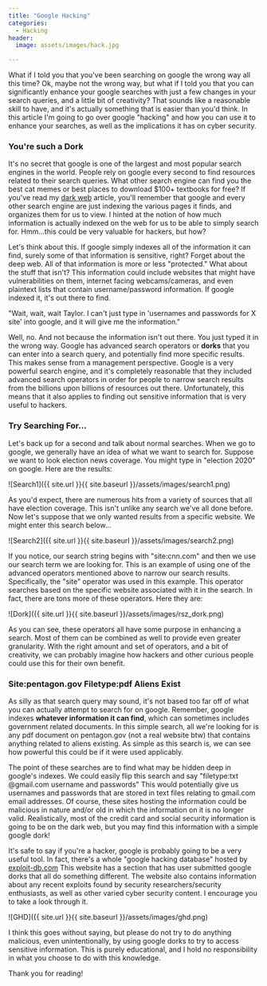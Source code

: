 ```yaml
---
title: "Google Hacking"
categories:
  - Hacking
header:
  image: assets/images/hack.jpg

---
```


What if I told you that you've been searching on google the wrong way all this time? Ok, maybe not the wrong way, but what if I told you that you can significantly enhance your google searches with just a few changes in your search queries, and a little bit of creativity? That sounds like a reasonable skill to have, and it's actually something that is easier than you'd think. In this article I'm going to go over google "hacking" and how you can use it to enhance your searches, as well as the implications it has on cyber security.

### You're such a Dork

It's no secret that google is one of the largest and most popular search engines in the world. People rely on google every second to find resources related to their search queries. What other search engine can find you the best cat memes or best places to download $100+ textbooks for free? If you've read my [dark web](https://freshprinceofhacking.github.io/what%20the%20hack/What-Is-The-Dark-Web/) article, you'll remember that google and every other search engine are just indexing the various pages it finds, and organizes them for us to view. I hinted at the notion of how much information is actually indexed on the web for us to be able to simply search for. Hmm...this could be very valuable for hackers, but how?

Let's think about this. If google simply indexes all of the information it can find, surely some of that information is sensitive, right? Forget about the deep web. All of that information is more or less "protected."  What about the stuff that isn't? This information could include websites that might have vulnerabilities on them, internet facing webcams/cameras, and even plaintext lists that contain username/password information. If google indexed it, it's out there to find. 

"Wait, wait, wait Taylor. I can't just type in 'usernames and passwords for X site' into google, and it will give me the information."

Well, no. And not because the information isn't out there. You just typed it in the wrong way. Google has advanced search operators or **dorks** that you can enter into a search query, and potentially find more specific results. This makes sense from a management perspective. Google is a very powerful search engine, and it's completely reasonable that they included advanced search operators in order for people to narrow search results from the billions upon billions of resources out there. Unfortunately, this means that it also applies to finding out sensitive information that is very useful to hackers. 

### Try Searching For...

Let's back up for a second and talk about normal searches. When we go to google, we generally have an idea of what we want to search for. Suppose we want to look election news coverage. You might type in "election 2020" on google. Here are the results:

![Search1]({{ site.url }}{{ site.baseurl }}/assets/images/search1.png)

As you'd expect, there are numerous hits from a variety of sources that all have election coverage. This isn't unlike any search we've all done before. Now let's suppose that we only wanted results from a specific website. We might enter this search below...

![Search2]({{ site.url }}{{ site.baseurl }}/assets/images/search2.png)

If you notice, our search string begins with "site:cnn.com" and then we use our search term we are looking for. This is an example of using one of the advanced operators mentioned above to narrow our search results. Specifically, the "site" operator was used in this example. This operator searches based on the specific website associated with it in the search. In fact, there are tons more of these operators. Here they are:

![Dork]({{ site.url }}{{ site.baseurl }}/assets/images/rsz_dork.png)

As you can see, these operators all have some purpose in enhancing a search. Most of them can be combined as well to provide even greater granularity. With the right amount and set of operators, and a bit of creativity, we can probably imagine how hackers and other curious people could use this for their own benefit.

### Site:pentagon.gov Filetype:pdf Aliens Exist

As silly as that search query may sound, it's not based too far off of what you can actually attempt to search for on google. Remember, google indexes **whatever information it can find**, which can sometimes includes government related documents. In this simple search, all we're looking for is any pdf document on pentagon.gov (not a real website btw) that contains anything related to aliens existing. As simple as this search is, we can see how powerful this could be if it were used applicably. 

The point of these searches are to find what may be hidden deep in google's indexes. We could easily flip this search and say "filetype:txt @gmail.com username and passwords" This would potentially give us usernames and passwords that are stored in text files relating to gmail.com email addresses. Of course, these sites hosting the information could be malicious in nature and/or old in which the information on it is no longer valid. Realistically, most of the credit card and social security information is going to be on the dark web, but you may find this information with a simple google dork! 

It's safe to say if you're a hacker, google is probably going to be a very useful tool. In fact, there's a whole "google hacking database" hosted by [exploit-db.com](https://www.exploit-db.com/google-hacking-database) This website has a section that has user submitted google dorks that all do something different. The website also contains information about any recent exploits found by security researchers/security enthusiasts, as well as other varied cyber security content. I encourage you to take a look through it. 

![GHD]({{ site.url }}{{ site.baseurl }}/assets/images/ghd.png)

I think this goes without saying, but please do not try to do anything malicious, even unintentionally, by using google dorks to try to access sensitive information. This is purely educational, and I hold no responsibility in what you choose to do with this knowledge. 

Thank you for reading! 
